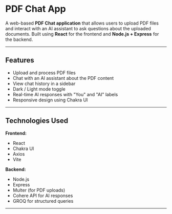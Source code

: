 # PDF Chat App

A web-based **PDF Chat application** that allows users to upload PDF files and interact with an AI assistant to ask questions about the uploaded documents. Built using **React** for the frontend and **Node.js + Express** for the backend.

---

## Features

- Upload and process PDF files
- Chat with an AI assistant about the PDF content
- View chat history in a sidebar
- Dark / Light mode toggle
- Real-time AI responses with "You" and "AI" labels
- Responsive design using Chakra UI

---

## Technologies Used

**Frontend:**  
- React  
- Chakra UI  
- Axios  
- Vite  

**Backend:**  
- Node.js  
- Express  
- Multer (for PDF uploads)  
- Cohere API for AI responses  
- GROQ for structured queries  

---

